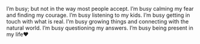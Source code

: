 I’m busy;
but not in the way
most people accept.
I’m busy calming my fear
and finding my courage.
I’m busy listening to my kids.
I’m busy getting in touch
with what is real.
I’m busy growing things and
connecting with the natural world.
I’m busy questioning my answers.
I’m busy being present in my life❤️